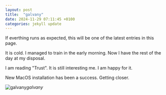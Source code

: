 ```yaml
---
layout: post
title:  "galvany"
date: 2024-11-29 07:11:45 +0100
categories: jekyll update
---
```

If everthing runs as expected, this will be one of the latest entries in this page.   

It is cold. I managed to train in the early morning. Now I have the rest of the day at my disposal.   

I am reading "Trust". It is still interesting me. I am happy for it.   

New MacOS installation has been a success. Getting closer.  







![galvany](https://lh3.googleusercontent.com/pw/AP1GczNsUG_eud_fnHjEgNLiRRnAVsQO80tIUlHgRcnEey8OURvXvYKTWNqDGPdXIPKN0eQBQxOsErVyN1q-O5shWb-Q4_kbZlJ8ZSOHXW1o9xGv5J-H5oU=w0
)*galvany*&nbsp;



[jekyll-docs]: https://jekyllrb.com/docs/home
[jekyll-gh]:   https://github.com/jekyll/jekyll
[jekyll-talk]: https://talk.jekyllrb.com/
